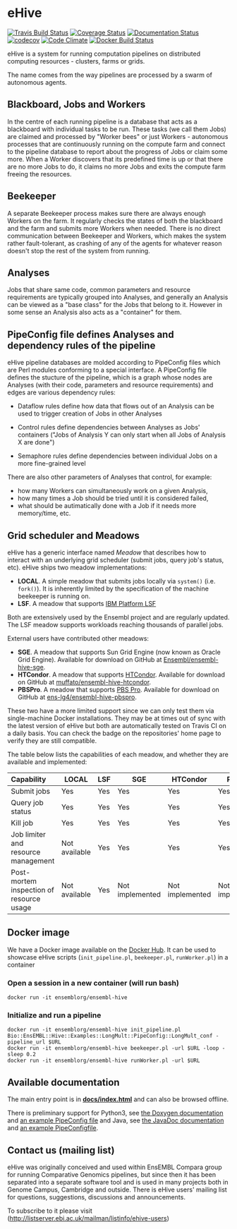 eHive
=====

[![Travis Build Status](https://travis-ci.org/Ensembl/ensembl-hive.svg?branch=master)](https://travis-ci.org/Ensembl/ensembl-hive)
[![Coverage Status](https://coveralls.io/repos/Ensembl/ensembl-hive/badge.svg?branch=master&service=github)](https://coveralls.io/github/Ensembl/ensembl-hive?branch=master)
[![Documentation Status](https://readthedocs.org/projects/ensembl-hive/badge/?version=experimental-user_manual)](http://ensembl-hive.readthedocs.io/en/experimental-user\_manual/?badge=experimental-user\_manual)
[![codecov](https://codecov.io/gh/Ensembl/ensembl-hive/branch/master/graph/badge.svg)](https://codecov.io/gh/Ensembl/ensembl-hive/branch/master)
[![Code Climate](https://codeclimate.com/github/Ensembl/ensembl-hive/badges/gpa.svg)](https://codeclimate.com/github/Ensembl/ensembl-hive)
[![Docker Build Status](https://img.shields.io/docker/build/ensemblorg/ensembl-hive.svg)](https://hub.docker.com/r/ensemblorg/ensembl-hive)


eHive is a system for running computation pipelines on distributed computing resources - clusters, farms or grids.

The name comes from the way pipelines are processed by a swarm of autonomous agents.

Blackboard, Jobs and Workers
----------------------------
In the centre of each running pipeline is a database that acts as a blackboard with individual tasks to be run.
These tasks (we call them Jobs) are claimed and processed by "Worker bees" or just Workers - autonomous processes
that are continuously running on the compute farm and connect to the pipeline database to report about the progress of Jobs
or claim some more. When a Worker discovers that its predefined time is up or that there are no more Jobs to do,
it claims no more Jobs and exits the compute farm freeing the resources.

Beekeeper
---------
A separate Beekeeper process makes sure there are always enough Workers on the farm.
It regularly checks the states of both the blackboard and the farm and submits more Workers when needed.
There is no direct communication between Beekeeper and Workers, which makes the system rather fault-tolerant,
as crashing of any of the agents for whatever reason doesn't stop the rest of the system from running. 

Analyses
--------
Jobs that share same code, common parameters and resource requirements are typically grouped into Analyses,
and generally an Analysis can be viewed as a "base class" for the Jobs that belong to it.
However in some sense an Analysis also acts as a "container" for them.

PipeConfig file defines Analyses and dependency rules of the pipeline
---------------------------------------------------------------------
eHive pipeline databases are molded according to PipeConfig files which are Perl modules conforming to a special interface.
A PipeConfig file defines the stucture of the pipeline, which is a graph whose nodes are Analyses
(with their code, parameters and resource requirements) and edges are various dependency rules:
* Dataflow rules define how data that flows out of an Analysis can be used to trigger creation of Jobs in other Analyses

* Control rules define dependencies between Analyses as Jobs' containers ("Jobs of Analysis Y can only start when all Jobs of Analysis X are done")

* Semaphore rules define dependencies between individual Jobs on a more fine-grained level


There are also other parameters of Analyses that control, for example:
* how many Workers can simultaneously work on a given Analysis,
* how many times a Job should be tried until it is considered failed,
* what should be autimatically done with a Job if it needs more memory/time,
etc.

Grid scheduler and Meadows
--------------------------

eHive has a generic interface named _Meadow_ that describes how to interact with an underlying grid scheduler (submit jobs, query job's status, etc). eHive ships two meadow implementations:
* **LOCAL**. A simple meadow that submits jobs locally via `system()` (i.e. `fork()`). It is inherently limited by the specification of the machine beekeeper is running on.
* **LSF**. A meadow that supports [IBM Platform LSF](http://www-03.ibm.com/systems/spectrum-computing/products/lsf/)

Both are extensively used by the Ensembl project and are regularly updated. The LSF meadow supports workloads reaching thousands of parallel jobs.

External users have contributed other meadows:
* **SGE**. A meadow that supports Sun Grid Engine (now known as Oracle Grid Engine). Available for download on GitHub at [Ensembl/ensembl-hive-sge](https://github.com/Ensembl/ensembl-hive-sge).
* **HTCondor**. A meadow that supports [HTCondor](https://research.cs.wisc.edu/htcondor/). Available for download on GitHub at [muffato/ensembl-hive-htcondor](https://github.com/muffato/ensembl-hive-htcondor).
* **PBSPro**. A meadow that supports [PBS Pro](http://www.pbspro.org). Available for download on GitHub at [ens-lg4/ensembl-hive-pbspro](https://github.com/ens-lg4/ensembl-hive-pbspro).

These two have a more limited support since we can only test them via
single-machine Docker installations.  They may be at times out of sync with
the latest version of eHive but both are automatically tested on Travis CI
on a daily basis. You can check the badge on the repositories' home page to
verify they are still compatible.

The table below lists the capabilities of each meadow, and whether they are available and implemented:

| Capability                               | LOCAL         | LSF | SGE             | HTCondor        | PBSPro          |
| :--------------------------------------- | ------------- | ----| --------------- | --------------- | --------------- |
| Submit jobs                              | Yes           | Yes | Yes             | Yes             | Yes             |
| Query job status                         | Yes           | Yes | Yes             | Yes             | Yes             |
| Kill job                                 | Yes           | Yes | Yes             | Yes             | Yes             |
| Job limiter and resource management      | Not available | Yes | Yes             | Yes             | Yes             |
| Post-mortem inspection of resource usage | Not available | Yes | Not implemented | Not implemented | Not implemented |

Docker image
------------

We have a Docker image available on the [Docker
Hub](https://hub.docker.com/r/ensemblorg/ensembl-hive/). It can be used to
showcase eHive scripts (`init_pipeline.pl`, `beekeeper.pl`, `runWorker.pl`) in a
container

### Open a session in a new container (will run bash)
```
docker run -it ensemblorg/ensembl-hive
```

### Initialize and run a pipeline
```
docker run -it ensemblorg/ensembl-hive init_pipeline.pl Bio::EnsEMBL::Hive::Examples::LongMult::PipeConfig::LongMult_conf -pipeline_url $URL
docker run -it ensemblorg/ensembl-hive beekeeper.pl -url $URL -loop -sleep 0.2
docker run -it ensemblorg/ensembl-hive runWorker.pl -url $URL
```

Available documentation
-----------------------
The main entry point is in [**docs/index.html**](https://rawgit.com/Ensembl/ensembl-hive/master/docs/index.html) and can also be browsed offline.

There is preliminary support for Python3, see [the Doxygen
documentation](https://rawgit.com/Ensembl/ensembl-hive/master/wrappers/python3/doxygen/index.html) and
[an example PipeConfig
file](modules/Bio/EnsEMBL/Hive/Examples/LongMult/PipeConfig/LongMultSt_pyconf.pm#L139)
and Java, see [the JavaDoc
documentation](https://rawgit.com/Ensembl/ensembl-hive/master/wrappers/java/doc/index.html)
and [an example
PipeConfigfile](modules/Bio/EnsEMBL/Hive/Examples/LongMult/PipeConfig/LongMultSt_javaconf.pm#L139).

Contact us (mailing list)
-------------------------
eHive was originally conceived and used within EnsEMBL Compara group
for running Comparative Genomics pipelines, but since then it has been separated
into a separate software tool and is used in many projects both in Genome Campus, Cambridge and outside.
There is eHive users' mailing list for questions, suggestions, discussions and announcements.

To subscribe to it please visit (http://listserver.ebi.ac.uk/mailman/listinfo/ehive-users)

